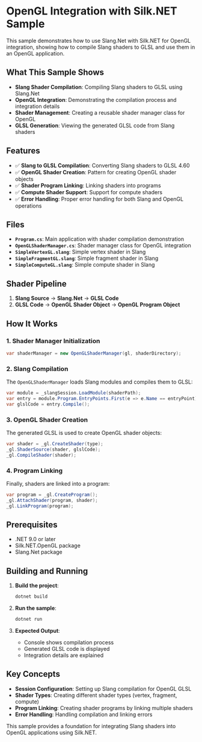 # OpenGL Integration with Silk.NET Sample

This sample demonstrates how to use Slang.Net with Silk.NET for OpenGL integration, showing how to compile Slang shaders to GLSL and use them in an OpenGL application.

## What This Sample Shows

- **Slang Shader Compilation**: Compiling Slang shaders to GLSL using Slang.Net
- **OpenGL Integration**: Demonstrating the compilation process and integration details
- **Shader Management**: Creating a reusable shader manager class for OpenGL
- **GLSL Generation**: Viewing the generated GLSL code from Slang shaders

## Features

- ✅ **Slang to GLSL Compilation**: Converting Slang shaders to GLSL 4.60
- ✅ **OpenGL Shader Creation**: Pattern for creating OpenGL shader objects
- ✅ **Shader Program Linking**: Linking shaders into programs
- ✅ **Compute Shader Support**: Support for compute shaders
- ✅ **Error Handling**: Proper error handling for both Slang and OpenGL operations

## Files

- **`Program.cs`**: Main application with shader compilation demonstration
- **`OpenGLShaderManager.cs`**: Shader manager class for OpenGL integration
- **`SimpleVertexGL.slang`**: Simple vertex shader in Slang
- **`SimpleFragmentGL.slang`**: Simple fragment shader in Slang
- **`SimpleComputeGL.slang`**: Simple compute shader in Slang

## Shader Pipeline

1. **Slang Source** → **Slang.Net** → **GLSL Code**
2. **GLSL Code** → **OpenGL Shader Object** → **OpenGL Program Object**

## How It Works

### 1. Shader Manager Initialization

```csharp
var shaderManager = new OpenGLShaderManager(gl, shaderDirectory);
```

### 2. Slang Compilation

The `OpenGLShaderManager` loads Slang modules and compiles them to GLSL:

```csharp
var module = _slangSession.LoadModule(shaderPath);
var entry = module.Program.EntryPoints.First(e => e.Name == entryPoint);
var glslCode = entry.Compile();
```

### 3. OpenGL Shader Creation

The generated GLSL is used to create OpenGL shader objects:

```csharp
var shader = _gl.CreateShader(type);
_gl.ShaderSource(shader, glslCode);
_gl.CompileShader(shader);
```

### 4. Program Linking

Finally, shaders are linked into a program:

```csharp
var program = _gl.CreateProgram();
_gl.AttachShader(program, shader);
_gl.LinkProgram(program);
```

## Prerequisites

- .NET 9.0 or later
- Silk.NET.OpenGL package
- Slang.Net package

## Building and Running

1. **Build the project**:
   ```bash
   dotnet build
   ```

2. **Run the sample**:
   ```bash
   dotnet run
   ```

3. **Expected Output**:
   - Console shows compilation process
   - Generated GLSL code is displayed
   - Integration details are explained

## Key Concepts

- **Session Configuration**: Setting up Slang compilation for OpenGL GLSL
- **Shader Types**: Creating different shader types (vertex, fragment, compute)
- **Program Linking**: Creating shader programs by linking multiple shaders
- **Error Handling**: Handling compilation and linking errors

This sample provides a foundation for integrating Slang shaders into OpenGL applications using Silk.NET.
